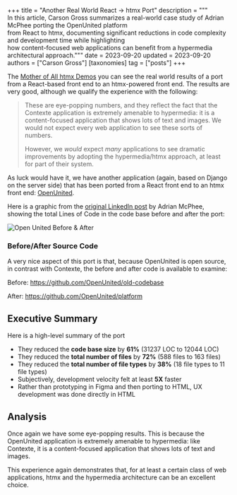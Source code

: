 +++
title = "Another Real World React -> htmx Port"
description = """\
  In this article, Carson Gross summarizes a real-world case study of Adrian McPhee porting the OpenUnited platform \
  from React to htmx, documenting significant reductions in code complexity and development time while highlighting \
  how content-focused web applications can benefit from a hypermedia architectural approach."""
date = 2023-09-20
updated = 2023-09-20
authors = ["Carson Gross"]
[taxonomies]
tag = ["posts"]
+++

The [Mother of All htmx Demos](@/essays/a-real-world-react-to-htmx-port.md) you can see the real world results of a
port from a React-based front end to an htmx-powered front end.  The results are very good, although we qualify the
experience with the following:

> These are eye-popping numbers, and they reflect the fact that the Contexte application is extremely amenable to
hypermedia: it is a content-focused application that shows lots of text and images.  We would not expect every
web application to see these sorts of numbers.
> 
> However, we _would_ expect _many_ applications to see dramatic improvements by adopting the hypermedia/htmx approach, at
least for part of their system.

As luck would have it, we have another application (again, based on Django on the server side) that has been ported from
a React front end to an htmx front end: [OpenUnited](https://openunited.com/).

Here is a graphic from the [original LinkedIn post](https://www.linkedin.com/feed/update/urn:li:activity:7109116330770878464/) 
by Adrian McPhee, showing the total Lines of Code in the code base before and after the port:

![Open United Before & After](/img/open_united_before_after_htmx.png)

### Before/After Source Code

A very nice aspect of this port is that, because OpenUnited is open source, in contrast with Contexte, the before and 
after code is available to examine:

Before: <https://github.com/OpenUnited/old-codebase>

After: <https://github.com/OpenUnited/platform>

## Executive Summary

Here is a high-level summary of the port

* They reduced the **code base size** by **61%** (31237 LOC to 12044 LOC)
* They reduced the **total number of files** by **72%** (588 files to 163 files)
* They reduced the **total number of file types** by **38%** (18 file types to 11 file types)
* Subjectively, development velocity felt at least **5X** faster
* Rather than prototyping in Figma and then porting to HTML, UX development was done directly in HTML

## Analysis

Once again we have some eye-popping results.  This is because the OpenUnited application is extremely 
amenable to hypermedia: like Contexte, it is a content-focused application that shows lots of text and images.  

This experience again demonstrates that, for at least a certain class of web applications, htmx and the hypermedia 
architecture can be an excellent choice.
